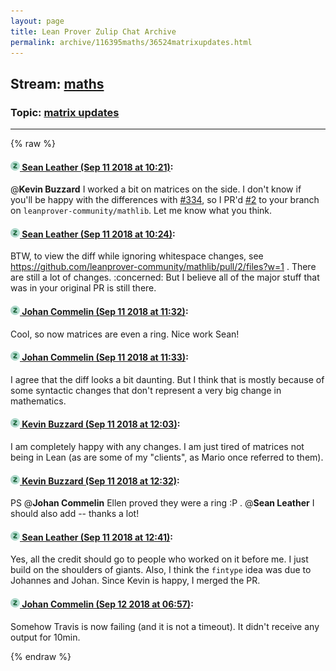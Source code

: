 ```yaml
---
layout: page
title: Lean Prover Zulip Chat Archive 
permalink: archive/116395maths/36524matrixupdates.html
---
```


## Stream: [maths](index.html)
### Topic: [matrix updates](36524matrixupdates.html)

---


{% raw %}
#### [![Click to go to Zulip](../../assets/img/zulip2.png) Sean Leather (Sep 11 2018 at 10:21)](https://leanprover.zulipchat.com/#narrow/stream/116395-maths/topic/matrix%20updates/near/133716760):
@**Kevin Buzzard** I worked a bit on matrices on the side. I don't know if you'll be happy with the differences with [#334](https://github.com/leanprover/mathlib/pull/334), so I PR'd [#2](https://github.com/leanprover-community/mathlib/pull/2) to your branch on `leanprover-community/mathlib`. Let me know what you think.

#### [![Click to go to Zulip](../../assets/img/zulip2.png) Sean Leather (Sep 11 2018 at 10:24)](https://leanprover.zulipchat.com/#narrow/stream/116395-maths/topic/matrix%20updates/near/133716918):
BTW, to view the diff while ignoring whitespace changes, see https://github.com/leanprover-community/mathlib/pull/2/files?w=1 . There are still a lot of changes. :concerned: But I believe all of the major stuff that was in your original PR is still there.

#### [![Click to go to Zulip](../../assets/img/zulip2.png) Johan Commelin (Sep 11 2018 at 11:32)](https://leanprover.zulipchat.com/#narrow/stream/116395-maths/topic/matrix%20updates/near/133720033):
Cool, so now matrices are even a ring. Nice work Sean!

#### [![Click to go to Zulip](../../assets/img/zulip2.png) Johan Commelin (Sep 11 2018 at 11:33)](https://leanprover.zulipchat.com/#narrow/stream/116395-maths/topic/matrix%20updates/near/133720056):
I agree that the diff looks a bit daunting. But I think that is mostly because of some syntactic changes that don't represent a very big change in mathematics.

#### [![Click to go to Zulip](../../assets/img/zulip2.png) Kevin Buzzard (Sep 11 2018 at 12:03)](https://leanprover.zulipchat.com/#narrow/stream/116395-maths/topic/matrix%20updates/near/133721556):
I am completely happy with any changes. I am just tired of matrices not being in Lean (as are some of my "clients", as Mario once referred to them).

#### [![Click to go to Zulip](../../assets/img/zulip2.png) Kevin Buzzard (Sep 11 2018 at 12:32)](https://leanprover.zulipchat.com/#narrow/stream/116395-maths/topic/matrix%20updates/near/133722723):
PS @**Johan Commelin** Ellen proved they were a ring :P . @**Sean Leather** I should also add -- thanks a lot!

#### [![Click to go to Zulip](../../assets/img/zulip2.png) Sean Leather (Sep 11 2018 at 12:41)](https://leanprover.zulipchat.com/#narrow/stream/116395-maths/topic/matrix%20updates/near/133723059):
Yes, all the credit should go to people who worked on it before me. I just build on the shoulders of giants. Also, I think the `fintype` idea was due to Johannes and Johan. Since Kevin is happy, I merged the PR.

#### [![Click to go to Zulip](../../assets/img/zulip2.png) Johan Commelin (Sep 12 2018 at 06:57)](https://leanprover.zulipchat.com/#narrow/stream/116395-maths/topic/matrix%20updates/near/133778267):
Somehow Travis is now failing (and it is not a timeout). It didn't receive any output for 10min.


{% endraw %}
